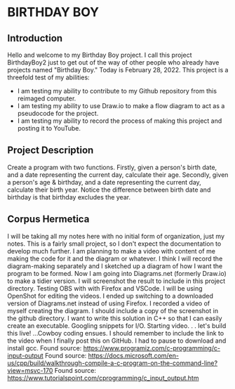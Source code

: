 # BIRTHDAY BOY
## Introduction
Hello and welcome to my Birthday Boy project.
I call this project BirthdayBoy2 just to get out of the way of other people who already have projects named "Birthday Boy."
Today is February 28, 2022.
This project is a threefold test of my abilities:
 - I am testing my ability to contribute to my Github repository from this reimaged computer.
 - I am testing my ability to use Draw.io to make a flow diagram to act as a pseudocode for the project.
 - I am testing my ability to record the process of making this project and posting it to YouTube.

## Project Description
Create a program with two functions. 
Firstly, given a person's birth date, and a date representing the current day, calculate their age. 
Secondly, given a person's age & birthday, and a date representing the current day, calculate their birth year.
Notice the difference between birth date and birthday is that birthday excludes the year.

## Corpus Hermetica
I will be taking all my notes here with no initial form of organization, just my notes. This is a fairly small project, so I don't expect the documentation to develop much further. I am planning to make a video with content of me making the code for it and the diagram or whatever. I think I will record the diagram-making separately and 
I sketched up a diagram of how I want the program to be formed.
Now I am going into Diagrams.net (formerly Draw.io) to make a tidier version. I will screenshot the result to include in this project directory.
Testing OBS with with Firefox and VSCode. I will be using OpenShot for editing the videos. I ended up switching to a downloaded version of Diagrams.net instead of using Firefox.
I recorded a video of myself creating the diagram. I should include a copy of the screenshot in the github directory.
I want to write this solution in C++ so that I can easily create an executable. Googling snippets for I/O.
Starting video. . . let's build this live!
...Cowboy coding ensues. I should remember to include the link to the video when I finally post this on GitHub.
I had to pause to download and install gcc.
Found source: https://www.programiz.com/c-programming/c-input-output
Found source: https://docs.microsoft.com/en-us/cpp/build/walkthrough-compile-a-c-program-on-the-command-line?view=msvc-170
Found source: https://www.tutorialspoint.com/cprogramming/c_input_output.htm
